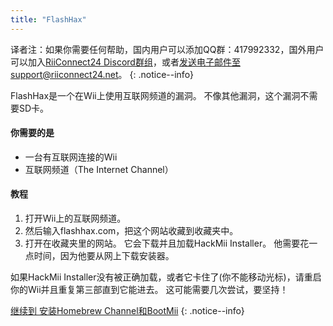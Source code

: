 ```yaml
---
title: "FlashHax"
---
```


译者注：如果你需要任何帮助，国内用户可以添加QQ群：417992332，国外用户可以加入[RiiConnect24 Discord群组](https://discord.gg/b4Y7jfD)，或者[发送电子邮件至support@riiconnect24.net](mailto:support@riiconnect24.net)。
{: .notice--info}

FlashHax是一个在Wii上使用互联网频道的漏洞。 不像其他漏洞，这个漏洞不需要SD卡。

#### 你需要的是

- 一台有互联网连接的Wii
- 互联网频道（The Internet Channel）

#### 教程

1. 打开Wii上的互联网频道。
2. 然后输入flashhax.com，把这个网站收藏到收藏夹中。
3. 打开在收藏夹里的网站。 它会下载并且加载HackMii Installer。 他需要花一点时间，因为他要从网上下载安装器。

如果HackMii Installer没有被正确加载，或者它卡住了(你不能移动光标)，请重启你的Wii并且重复第三部直到它能进去。 这可能需要几次尝试，要坚持！

[继续到 安装Homebrew Channel和BootMii](hbc)
{: .notice--info}
